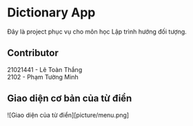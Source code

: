 # Dictionary App

Đây là project phục vụ cho môn học Lập trình hướng đối tượng.

## Contributor
21021441 - Lê Toàn Thắng\
2102     - Phạm Tường Minh

## Giao diện cơ bản của từ điển
![Giao diện của từ điển][picture/menu.png]
